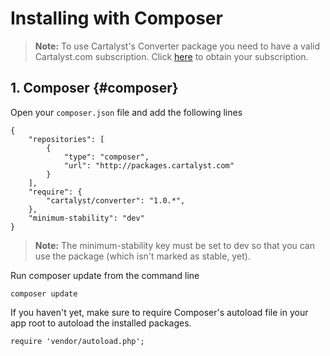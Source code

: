 # Installing with Composer

> **Note:** To use Cartalyst's Converter package you need to have a valid Cartalyst.com subscription.
Click [here](https://www.cartalyst.com/pricing) to obtain your subscription.

## 1. Composer {#composer}

Open your `composer.json` file and add the following lines

	{
		"repositories": [
			{
				"type": "composer",
				"url": "http://packages.cartalyst.com"
			}
		],
		"require": {
			"cartalyst/converter": "1.0.*",
		},
		"minimum-stability": "dev"
	}

> **Note:** The minimum-stability key must be set to dev so that you can use the package (which isn't marked as stable, yet).

Run composer update from the command line

	composer update

If you haven't yet, make sure to require Composer's autoload file in your app root to autoload the installed packages.

	require 'vendor/autoload.php';

